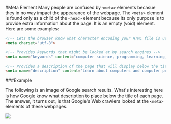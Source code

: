 #Meta Element
Many people are confused by `<meta>` elements becasue they in no way impact the appearance of the webpage. The `<meta>` element is found only as a child of the `<head>` element because its only purpose is to provide extra information about the page. It is an empty (void) element. Here are some examples:
```html
<!-- Lets the browser know what character encoding your HTML file is using. This will probably always be UTF-8... -->
<meta charset="utf-8"> 

<!-- Provides keywords that might be looked at by search engines -->
<meta name="keywords" content="computer science, programming, learning, html">

<!-- Provides a description of the page that will display below the title in a search result. -->
<meta name="description" content="Learn about computers and computer programming for free!">
```

###Example

The following is an image of Google search results. What's interesting here is how Google know what description to place below the title of each page. The answer, it turns out, is that Google's Web crawlers looked at the `<meta>` elements of these webpages.

![](http://christensenacademy.org/modules/html-basics/textpages/meta-example.png)
